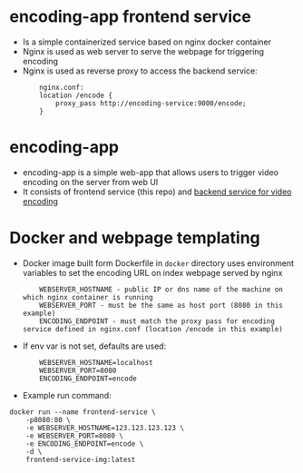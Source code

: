 # encoding-app frontend service
- Is a simple containerized service based on nginx docker container
- Nginx is used as web server to serve the webpage for triggering encoding
- Nginx is used as reverse proxy to access the backend service:
    ```
        nginx.conf:
        location /encode {
            proxy_pass http://encoding-service:9000/encode;
        }
    ```

# encoding-app
- encoding-app is a simple web-app that allows users to trigger video encoding on the server from web UI
- It consists of frontend service (this repo) and [backend service for video encoding](https://github.com/anea-11/x265)

# Docker and webpage templating
- Docker image built form Dockerfile in `docker` directory uses environment variables to set the encoding URL on index webpage served by nginx
    ```
        WEBSERVER_HOSTNAME - public IP or dns name of the machine on which nginx container is running
        WEBSERVER_PORT - must be the same as host port (8080 in this example)
        ENCODING_ENDPOINT - must match the proxy pass for encoding service defined in nginx.conf (location /encode in this example)
    ```

- If env var is not set, defaults are used:
    ```
        WEBSERVER_HOSTNAME=localhost
        WEBSERVER_PORT=8080
        ENCODING_ENDPOINT=encode
    ```

- Example run command:

```
docker run --name frontend-service \
    -p8080:80 \
    -e WEBSERVER_HOSTNAME=123.123.123.123 \
    -e WEBSERVER_PORT=8080 \
    -e ENCODING_ENDPOINT=encode \
    -d \
    frontend-service-img:latest
```


